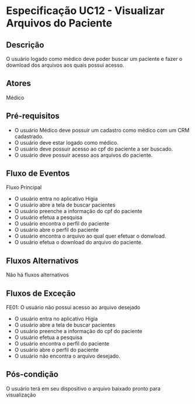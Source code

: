 # Especificação UC12 - Visualizar Arquivos do Paciente

## Descrição

O usuário logado como médico deve poder buscar um paciente e fazer o download dos arquivos aos quais possui acesso.

## Atores

Médico

## Pré-requisitos

- O usuário Médico deve possuir um cadastro como médico com um CRM cadastrado.
- O usuário deve estar logado como médico.
- O usuário deve possuir acesso ao cpf do paciente a ser buscado.
- O usuário deve possuir acesso aos arquivos do paciente.

## Fluxo de Eventos

Fluxo Principal

- O usuário entra no aplicativo Hígia
- O usuário abre a tela de buscar pacientes
- O usuário preenche a informação do cpf do paciente
- O usuário efetua a pesquisa
- O usuário encontra o perfil do paciente
- O usuário abre o perfil do paciente
- O usuário encontra o arquivo ao qual quer efetuar o donwload.
- O usuário efetua o download do arquivo do paciente.

## Fluxos Alternativos

Não há fluxos alternativos

## Fluxos de Exceção

FE01: O usuário não possui acesso ao arquivo desejado

- O usuário entra no aplicativo Hígia
- O usuário abre a tela de buscar pacientes
- O usuário preenche a informação do cpf do paciente
- O usuário efetua a pesquisa
- O usuário encontra o perfil do paciente
- O usuário abre o perfil do paciente
- O usuário não encontra o arquivo desejado.

## Pós-condição

O usuário terá em seu dispositivo o arquivo baixado pronto para visualização
